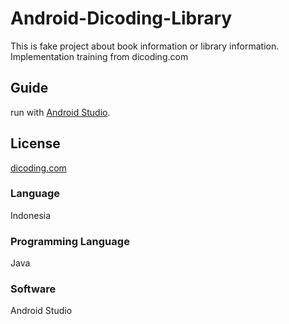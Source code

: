 # Android-Dicoding-Library
This is fake project about book information or library information. Implementation training from dicoding.com

## Guide
run with [Android Studio](https://developer.android.com/studio).

## License
[dicoding.com](https://www.dicoding.com/academies/51)

### Language
Indonesia

### Programming Language
Java

### Software
Android Studio
